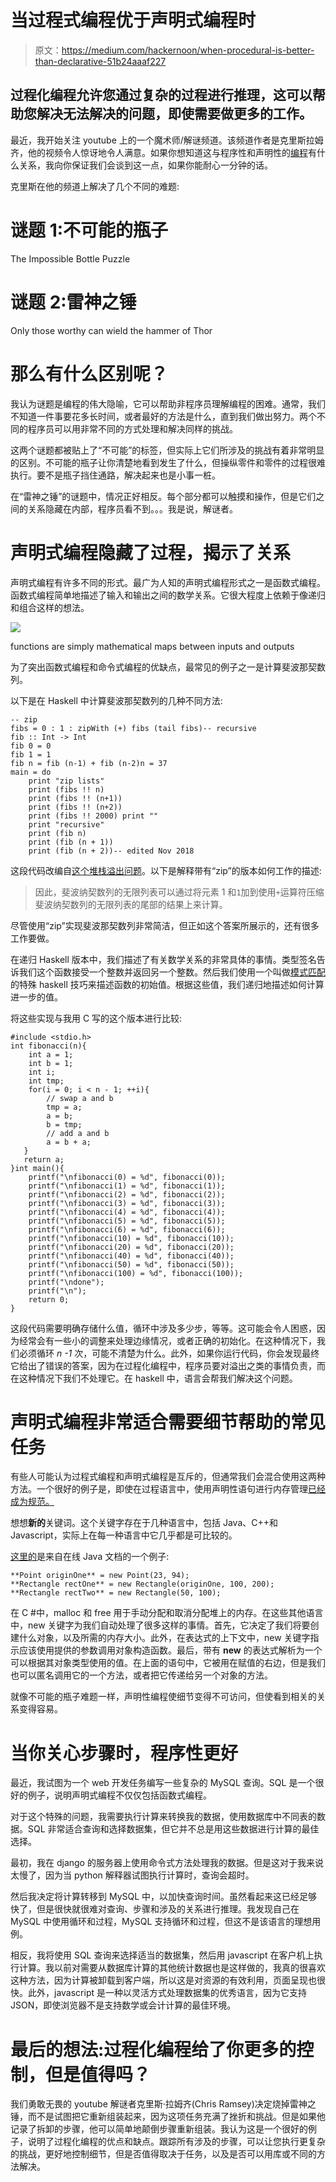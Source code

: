 # 当过程式编程优于声明式编程时

> 原文：<https://medium.com/hackernoon/when-procedural-is-better-than-declarative-51b24aaaf227>

## 过程化编程允许您通过复杂的过程进行推理，这可以帮助您解决无法解决的问题，即使需要做更多的工作。

最近，我开始关注 youtube 上的一个魔术师/解谜频道。该频道作者是克里斯拉姆齐，他的视频令人惊讶地令人满意。如果你想知道这与程序性和声明性的[编程](https://hackernoon.com/tagged/programming)有什么关系，我向你保证我们会谈到这一点，如果你能耐心一分钟的话。

克里斯在他的频道上解决了几个不同的难题:

# 谜题 1:不可能的瓶子

The Impossible Bottle Puzzle

# 谜题 2:雷神之锤

Only those worthy can wield the hammer of Thor

# 那么有什么区别呢？

我认为谜题是编程的伟大隐喻，它可以帮助非程序员理解编程的困难。通常，我们不知道一件事要花多长时间，或者最好的方法是什么，直到我们做出努力。两个不同的程序员可以用非常不同的方式处理和解决同样的挑战。

这两个谜题都被贴上了“不可能”的标签，但实际上它们所涉及的挑战有着非常明显的区别。不可能的瓶子让你清楚地看到发生了什么，但操纵零件和零件的过程很难执行。要不是瓶子挡住通路，解决起来也是小事一桩。

在“雷神之锤”的谜题中，情况正好相反。每个部分都可以触摸和操作，但是它们之间的关系隐藏在内部，程序员看不到。。。我是说，解谜者。

# 声明式编程隐藏了过程，揭示了关系

声明式编程有许多不同的形式。最广为人知的声明式编程形式之一是函数式编程。函数式编程简单地描述了输入和输出之间的数学关系。它很大程度上依赖于像递归和组合这样的想法。

![](img/2d7e533fa75ba3f5f7c2215f8f5e62f5.png)

functions are simply mathematical maps between inputs and outputs

为了突出函数式编程和命令式编程的优缺点，最常见的例子之一是计算斐波那契数列。

以下是在 Haskell 中计算斐波那契数列的几种不同方法:

```
-- zip
fibs = 0 : 1 : zipWith (+) fibs (tail fibs)-- recursive
fib :: Int -> Int
fib 0 = 0
fib 1 = 1
fib n = fib (n-1) + fib (n-2)n = 37
main = do
    print "zip lists"
    print (fibs !! n)
    print (fibs !! (n+1))
    print (fibs !! (n+2))
    print (fibs !! 2000) print ""
    print "recursive"
    print (fib n)
    print (fib (n + 1))
    print (fib (n + 2))-- edited Nov 2018
```

这段代码改编自[这个堆栈溢出问题](https://stackoverflow.com/questions/1105765/generating-fibonacci-numbers-in-haskell#1105840)。以下是解释带有“zip”的版本如何工作的描述:

> 因此，斐波纳契数列的无限列表可以通过将元素 1 和`1`加到使用`+`运算符压缩斐波纳契数列的无限列表的尾部的结果上来计算。

尽管使用“zip”实现斐波那契数列非常简洁，但正如这个答案所展示的，还有很多工作要做。

在递归 Haskell 版本中，我们描述了有关数学关系的非常具体的事情。类型签名告诉我们这个函数接受一个整数并返回另一个整数。然后我们使用一个叫做[模式匹配](http://learnyouahaskell.com/syntax-in-functions#pattern-matching)的特殊 haskell 技巧来描述函数的初始值。根据这些值，我们递归地描述如何计算进一步的值。

将这些实现与我用 C 写的这个版本进行比较:

```
#include <stdio.h>
int fibonacci(n){
    int a = 1;
    int b = 1;
    int i;
    int tmp;
    for(i = 0; i < n - 1; ++i){
        // swap a and b
        tmp = a;
        a = b;
        b = tmp;
        // add a and b
        a = b + a;
   }
   return a;
}int main(){
    printf("\nfibonacci(0) = %d", fibonacci(0));
    printf("\nfibonacci(1) = %d", fibonacci(1));
    printf("\nfibonacci(2) = %d", fibonacci(2));
    printf("\nfibonacci(3) = %d", fibonacci(3));
    printf("\nfibonacci(4) = %d", fibonacci(4));
    printf("\nfibonacci(5) = %d", fibonacci(5));
    printf("\nfibonacci(6) = %d", fibonacci(6));
    printf("\nfibonacci(10) = %d", fibonacci(10));
    printf("\nfibonacci(20) = %d", fibonacci(20));
    printf("\nfibonacci(40) = %d", fibonacci(40));
    printf("\nfibonacci(50) = %d", fibonacci(50));
    printf("\nfibonacci(100) = %d", fibonacci(100));
    printf("\ndone");
    printf("\n");
    return 0;
}
```

这段代码需要明确存储什么值，循环中涉及多少步，等等。这可能会令人困惑，因为经常会有一些小的调整来处理边缘情况，或者正确的初始化。在这种情况下，我们必须循环 *n -1* 次，可能不清楚为什么。此外，如果你运行代码，你会发现最终它给出了错误的答案，因为在过程化编程中，程序员要对溢出之类的事情负责，而在这种情况下我们不处理它。在 haskell 中，语言会帮我们解决这个问题。

# 声明式编程非常适合需要细节帮助的常见任务

有些人可能认为过程式编程和声明式编程是互斥的，但通常我们会混合使用这两种方法。一个很好的例子是，即使在过程语言中，使用声明性语句进行内存管理[已经成为规范。](https://hackernoon.com/tagged/management)

想想**新的**关键词。这个关键字存在于几种语言中，包括 Java、C++和 Javascript，实际上在每一种语言中它几乎都是可比较的。

[这里的](https://docs.oracle.com/javase/tutorial/java/javaOO/objectcreation.html)是来自在线 Java 文档的一个例子:

```
**Point originOne** = new Point(23, 94);
**Rectangle rectOne** = new Rectangle(originOne, 100, 200);
**Rectangle rectTwo** = new Rectangle(50, 100);
```

在 C #中，malloc 和 free 用于手动分配和取消分配堆上的内存。在这些其他语言中，new 关键字为我们自动处理了很多这样的事情。首先，它决定了我们将要创建什么对象，以及所需的内存大小。此外，在表达式的上下文中，new 关键字指示应该使用提供的参数调用对象构造函数。最后，带有 **new** 的表达式解析为一个可以根据其对象类型使用的值。在上面的语句中，它被用在赋值的右边，但是我们也可以匿名调用它的一个方法，或者把它传递给另一个对象的方法。

就像不可能的瓶子难题一样，声明性编程使细节变得不可访问，但使看到相关的关系变得容易。

# 当你关心步骤时，程序性更好

最近，我试图为一个 web 开发任务编写一些复杂的 MySQL 查询。SQL 是一个很好的例子，说明声明式编程不仅仅包括函数式编程。

对于这个特殊的问题，我需要执行计算来转换我的数据，使用数据库中不同表的数据。SQL 非常适合查询和选择数据集，但它并不总是用这些数据进行计算的最佳选择。

最初，我在 django 的服务器上使用命令式方法处理我的数据。但是这对于我来说太慢了，因为当 python 解释器试图执行计算时，查询会超时。

然后我决定将计算转移到 MySQL 中，以加快查询时间。虽然看起来这已经足够快了，但是很快就很难对查询、步骤和涉及的关系进行推理。我发现自己在 MySQL 中使用循环和过程，MySQL 支持循环和过程，但这不是该语言的理想用例。

相反，我将使用 SQL 查询来选择适当的数据集，然后用 javascript 在客户机上执行计算。我以前对需要从数据库计算的其他统计数据也是这样做的，我真的很喜欢这种方法，因为计算被卸载到客户端，所以这是对资源的有效利用，页面呈现也很快。此外，javascript 是一种以灵活方式处理数据集的优秀语言，因为它支持 JSON，即使浏览器不是支持数学或会计计算的最佳环境。

# 最后的想法:过程化编程给了你更多的控制，但是值得吗？

我们勇敢无畏的 youtube 解谜者克里斯·拉姆齐(Chris Ramsey)决定烧掉雷神之锤，而不是试图把它重新组装起来，因为这项任务充满了挫折和挑战。但是如果他记录了拆卸的步骤，他可以简单地颠倒步骤重新组装。我认为这是一个很好的例子，说明了过程化编程的优点和缺点。跟踪所有涉及的步骤，可以让您执行更复杂的挑战，更好地控制细节，但是否值得取决于任务，以及是否可以用库或不同的方法解决。